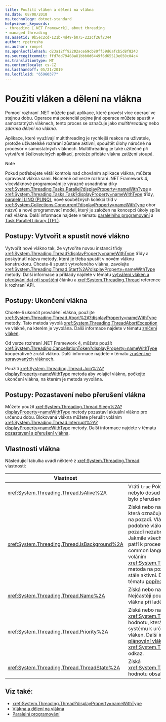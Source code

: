 ```yaml
---
title: Použití vláken a dělení na vlákna
ms.date: 08/08/2018
ms.technology: dotnet-standard
helpviewer_keywords:
- threading [.NET Framework], about threading
- managed threading
ms.assetid: 9b5ec2cd-121b-4d49-b075-222cf26f2344
author: rpetrusha
ms.author: ronpet
ms.openlocfilehash: d23a12ff92202ace69cb80ff59d6afcb5d8f8243
ms.sourcegitcommit: ffd7dd79468a81bbb0d6449f6d65513e050c04c4
ms.translationtype: MT
ms.contentlocale: cs-CZ
ms.lasthandoff: 05/21/2019
ms.locfileid: "65960377"
---
```

# <a name="using-threads-and-threading"></a>Použití vláken a dělení na vlákna

Pomocí rozhraní .NET můžete psát aplikace, které provést více operací ve stejnou dobu. Operace má potenciál pojme jiné operace můžete spustit v samostatných vláknech, tento proces se označuje jako *multithreading* nebo *zdarma dělení na vlákna*.  
  
Aplikace, které využívají multithreading je rychlejší reakce na uživatele, protože uživatelské rozhraní zůstane aktivní, spouštět úlohy náročné na procesor v samostatných vláknech. Multithreading je také užitečné při vytváření škálovatelných aplikací, protože přidáte vlákna zatížení stoupá.

> [!NOTE]
> Pokud potřebujete větší kontrolu nad chováním aplikace vlákna, můžete spravovat vlákna sami. Nicméně od verze rozhraní .NET Framework 4, vícevláknové programování je výrazně usnadněna díky <xref:System.Threading.Tasks.Parallel?displayProperty=nameWithType> a <xref:System.Threading.Tasks.Task?displayProperty=nameWithType> třídy, [paralelní LINQ (PLINQ)](../parallel-programming/parallel-linq-plinq.md), nové souběžných kolekcí tříd v <xref:System.Collections.Concurrent?displayProperty=nameWithType> obor názvů a nové programovací model, který je založen na koncepci úkoly spíše než vlákna. Další informace najdete v tématu [paralelního programování](../parallel-programming/index.md) a [Task Parallel Library (TPL)](../parallel-programming/task-parallel-library-tpl.md).

## <a name="how-to-create-and-start-a-new-thread"></a>Postupy: Vytvořit a spustit nové vlákno

Vytvořit nové vlákno tak, že vytvoříte novou instanci třídy <xref:System.Threading.Thread?displayProperty=nameWithType> třídy a poskytnutí názvu metody, která je třeba spustit v novém vláknu konstruktoru. Chcete-li spustit vytvořeného vlákna, zavolejte <xref:System.Threading.Thread.Start%2A?displayProperty=nameWithType> metody. Další informace a příklady najdete v tématu [vytváření vláken a předávání dat při spuštění](creating-threads-and-passing-data-at-start-time.md) článku a <xref:System.Threading.Thread> reference k rozhraní API.

## <a name="how-to-stop-a-thread"></a>Postupy: Ukončení vlákna

Chcete-li ukončit provádění vlákna, použijte <xref:System.Threading.Thread.Abort%2A?displayProperty=nameWithType> metody. Tato metoda vyvolá <xref:System.Threading.ThreadAbortException> ve vlákně, na kterém je vyvolána. Další informace najdete v tématu [zničení vláken](destroying-threads.md).

Od verze rozhraní .NET Framework 4, můžete použít <xref:System.Threading.CancellationToken?displayProperty=nameWithType> kooperativně zrušit vlákno. Další informace najdete v tématu [zrušení ve spravovaných vláknech](cancellation-in-managed-threads.md).

Použití <xref:System.Threading.Thread.Join%2A?displayProperty=nameWithType> metoda aby volající vlákno, počkejte ukončení vlákna, na kterém je metoda vyvolána.

## <a name="how-to-pause-or-interrupt-a-thread"></a>Postupy: Pozastavení nebo přerušení vlákna

Můžete použít <xref:System.Threading.Thread.Sleep%2A?displayProperty=nameWithType> metody pozastaví aktuální vlákno pro určenou dobu. Blokovaná vlákna můžete přerušit voláním <xref:System.Threading.Thread.Interrupt%2A?displayProperty=nameWithType> metody. Další informace najdete v tématu [pozastavení a přerušení vlákna](pausing-and-resuming-threads.md).

## <a name="thread-properties"></a>Vlastnosti vlákna

Následující tabulka uvádí některé z <xref:System.Threading.Thread> vlastnosti:  
  
|Vlastnost|Popis|  
|--------------|-----------|  
|<xref:System.Threading.Thread.IsAlive%2A>|Vrátí `true` Pokud vlákno byla spuštěna a nebylo dosud byl korektně ukončen nebo bylo přerušeno.|  
|<xref:System.Threading.Thread.IsBackground%2A>|Získá nebo nastaví logickou hodnotu, která označuje, zda je podproces vlákna na pozadí. Vlákna na pozadí jsou podobné vláken v popředí, ale vlákno na pozadí nezabrání proces zastavení. Jakmile všechna vlákna na popředí, které patří k procesu zastavený, modul common language runtime ukončí proces voláním <xref:System.Threading.Thread.Abort%2A> metoda na pozadí podprocesů, které jsou stále aktivní. Další informace najdete v tématu [popředí a pozadí podprocesů](foreground-and-background-threads.md).|  
|<xref:System.Threading.Thread.Name%2A>|Získá nebo nastaví název vlákna. Nejčastěji používá ke zjišťování jednotlivá vlákna při ladění.|  
|<xref:System.Threading.Thread.Priority%2A>|Získá nebo nastaví <xref:System.Threading.ThreadPriority> hodnotu, která se používá v operačním systému k určení priority plánování vláken. Další informace najdete v tématu [plánování vláken](scheduling-threads.md) a <xref:System.Threading.ThreadPriority> odkaz.|  
|<xref:System.Threading.Thread.ThreadState%2A>|Získá <xref:System.Threading.ThreadState> hodnotu obsahující aktuální stavy vlákna.|  

## <a name="see-also"></a>Viz také:

- <xref:System.Threading.Thread?displayProperty=nameWithType>
- [Vlákna a dělení na vlákna](threads-and-threading.md)
- [Paralelní programování](../parallel-programming/index.md)
